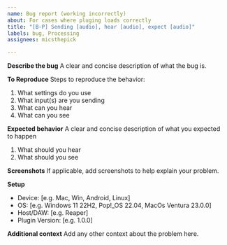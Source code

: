 ```yaml
---
name: Bug report (working incorrectly)
about: For cases where pluging loads correctly
title: "[B-P] Sending [audio], hear [audio], expect [audio]"
labels: bug, Processing
assignees: micsthepick

---
```


**Describe the bug**
A clear and concise description of what the bug is.

**To Reproduce**
Steps to reproduce the behavior:
1. What settings do you use
2. What input(s) are you sending
3. What can you hear
4. What can you see

**Expected behavior**
A clear and concise description of what you expected to happen
1. What should you hear
2. What should you see

**Screenshots**
If applicable, add screenshots to help explain your problem.

**Setup**
 - Device: [e.g. Mac, Win, Android, Linux]
 - OS: [e.g. Windows 11 22H2, Pop!_OS 22.04, MacOs Ventura 23.0.0]
 - Host/DAW: [e.g. Reaper]
 - Plugin Version: [e.g. 1.0.0]

**Additional context**
Add any other context about the problem here.
